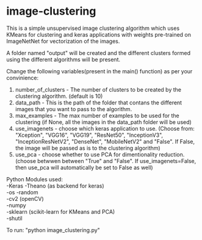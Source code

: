 # image-clustering

This is a simple unsupervised image clustering algorithm which uses KMeans for clustering and keras applications with weights pre-trained on ImageNetNet for vectorization of the images.

A folder named "output" will be created and the different clusters formed using the different algorithms will be present. 

Change the following variables(present in the main() function) as per your convinience:
1) number_of_clusters - The number of clusters to be created by the clustering algorithm. (default is 10)
2) data_path - This is the path of the folder that contans the different images that you want to pass to the algorithm.
3) max_examples - The max number of examples to be used for the clustering (if None, all the images in the data_path folder will be used)
4) use_imagenets - choose which keras application to use. (Choose from: "Xception", "VGG16", "VGG19", "ResNet50", "InceptionV3", "InceptionResNetV2", "DenseNet", "MobileNetV2" and "False". If False, the image will be passed as is to the clustering algorithm)
5) use_pca - choose whether to use PCA for dimentionality reduction. (choose betwwen between "True" and "False". If use_imagenets=False, then use_pca will automatically be set to False as well) 

Python Modules used:  
-Keras 
-Theano (as backend for keras)  
-os
-random  
-cv2 (openCV)  
-numpy  
-sklearn (scikit-learn for KMeans and PCA)  
-shutil

To run: "python image_clustering.py"
